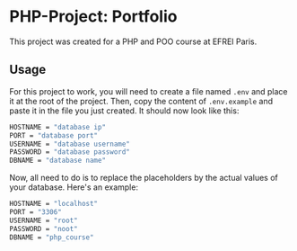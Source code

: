 # PHP-Project: Portfolio

This project was created for a PHP and POO course at EFREI Paris.

## Usage
For this project to work, you will need to create a file named `.env` and place it at the root of the project.
Then, copy the content of `.env.example` and paste it in the file you just created.
It should now look like this:

```bash
HOSTNAME = "database ip"
PORT = "database port"
USERNAME = "database username"
PASSWORD = "database password"
DBNAME = "database name"
```

Now, all need to do is to replace the placeholders by the actual values of your database.
Here's an example:

```bash
HOSTNAME = "localhost"
PORT = "3306"
USERNAME = "root"
PASSWORD = "noot"
DBNAME = "php_course"
```